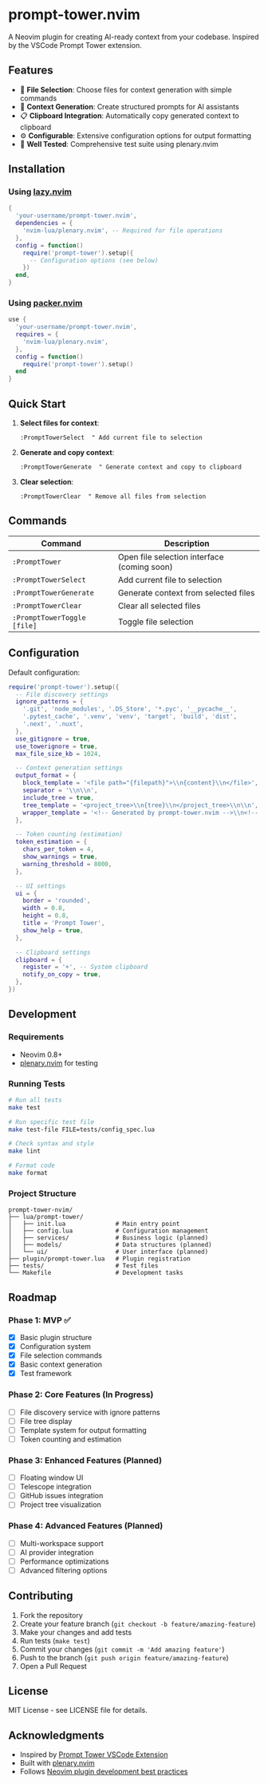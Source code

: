# prompt-tower.nvim

A Neovim plugin for creating AI-ready context from your codebase. Inspired by the VSCode Prompt Tower extension.

## Features

- 📁 **File Selection**: Choose files for context generation with simple commands
- 🔄 **Context Generation**: Create structured prompts for AI assistants
- 📋 **Clipboard Integration**: Automatically copy generated context to clipboard
- ⚙️ **Configurable**: Extensive configuration options for output formatting
- 🧪 **Well Tested**: Comprehensive test suite using plenary.nvim

## Installation

### Using [lazy.nvim](https://github.com/folke/lazy.nvim)

```lua
{
  'your-username/prompt-tower.nvim',
  dependencies = {
    'nvim-lua/plenary.nvim', -- Required for file operations
  },
  config = function()
    require('prompt-tower').setup({
      -- Configuration options (see below)
    })
  end,
}
```

### Using [packer.nvim](https://github.com/wbthomason/packer.nvim)

```lua
use {
  'your-username/prompt-tower.nvim',
  requires = {
    'nvim-lua/plenary.nvim',
  },
  config = function()
    require('prompt-tower').setup()
  end
}
```

## Quick Start

1. **Select files for context**:
   ```vim
   :PromptTowerSelect  " Add current file to selection
   ```

2. **Generate and copy context**:
   ```vim
   :PromptTowerGenerate  " Generate context and copy to clipboard
   ```

3. **Clear selection**:
   ```vim
   :PromptTowerClear  " Remove all files from selection
   ```

## Commands

| Command | Description |
|---------|-------------|
| `:PromptTower` | Open file selection interface (coming soon) |
| `:PromptTowerSelect` | Add current file to selection |
| `:PromptTowerGenerate` | Generate context from selected files |
| `:PromptTowerClear` | Clear all selected files |
| `:PromptTowerToggle [file]` | Toggle file selection |

## Configuration

Default configuration:

```lua
require('prompt-tower').setup({
  -- File discovery settings
  ignore_patterns = {
    '.git', 'node_modules', '.DS_Store', '*.pyc', '__pycache__',
    '.pytest_cache', '.venv', 'venv', 'target', 'build', 'dist',
    '.next', '.nuxt',
  },
  use_gitignore = true,
  use_towerignore = true,
  max_file_size_kb = 1024,

  -- Context generation settings
  output_format = {
    block_template = '<file path="{filepath}">\\n{content}\\n</file>',
    separator = '\\n\\n',
    include_tree = true,
    tree_template = '<project_tree>\\n{tree}\\n</project_tree>\\n\\n',
    wrapper_template = '<!-- Generated by prompt-tower.nvim -->\\n<!-- {file_count} files selected -->\\n\\n{tree_block}{file_blocks}',
  },

  -- Token counting (estimation)
  token_estimation = {
    chars_per_token = 4,
    show_warnings = true,
    warning_threshold = 8000,
  },

  -- UI settings
  ui = {
    border = 'rounded',
    width = 0.8,
    height = 0.8,
    title = 'Prompt Tower',
    show_help = true,
  },

  -- Clipboard settings
  clipboard = {
    register = '+', -- System clipboard
    notify_on_copy = true,
  },
})
```

## Development

### Requirements

- Neovim 0.8+
- [plenary.nvim](https://github.com/nvim-lua/plenary.nvim) for testing

### Running Tests

```bash
# Run all tests
make test

# Run specific test file
make test-file FILE=tests/config_spec.lua

# Check syntax and style
make lint

# Format code
make format
```

### Project Structure

```
prompt-tower-nvim/
├── lua/prompt-tower/
│   ├── init.lua              # Main entry point
│   ├── config.lua            # Configuration management
│   ├── services/             # Business logic (planned)
│   ├── models/               # Data structures (planned)
│   └── ui/                   # User interface (planned)
├── plugin/prompt-tower.lua   # Plugin registration
├── tests/                    # Test files
└── Makefile                  # Development tasks
```

## Roadmap

### Phase 1: MVP ✅
- [x] Basic plugin structure
- [x] Configuration system
- [x] File selection commands
- [x] Basic context generation
- [x] Test framework

### Phase 2: Core Features (In Progress)
- [ ] File discovery service with ignore patterns
- [ ] File tree display
- [ ] Template system for output formatting
- [ ] Token counting and estimation

### Phase 3: Enhanced Features (Planned)
- [ ] Floating window UI
- [ ] Telescope integration
- [ ] GitHub issues integration
- [ ] Project tree visualization

### Phase 4: Advanced Features (Planned)
- [ ] Multi-workspace support
- [ ] AI provider integration
- [ ] Performance optimizations
- [ ] Advanced filtering options

## Contributing

1. Fork the repository
2. Create your feature branch (`git checkout -b feature/amazing-feature`)
3. Make your changes and add tests
4. Run tests (`make test`)
5. Commit your changes (`git commit -m 'Add amazing feature'`)
6. Push to the branch (`git push origin feature/amazing-feature`)
7. Open a Pull Request

## License

MIT License - see LICENSE file for details.

## Acknowledgments

- Inspired by [Prompt Tower VSCode Extension](https://github.com/backnotprop/prompt-tower)
- Built with [plenary.nvim](https://github.com/nvim-lua/plenary.nvim)
- Follows [Neovim plugin development best practices](https://github.com/nanotee/nvim-lua-guide)
